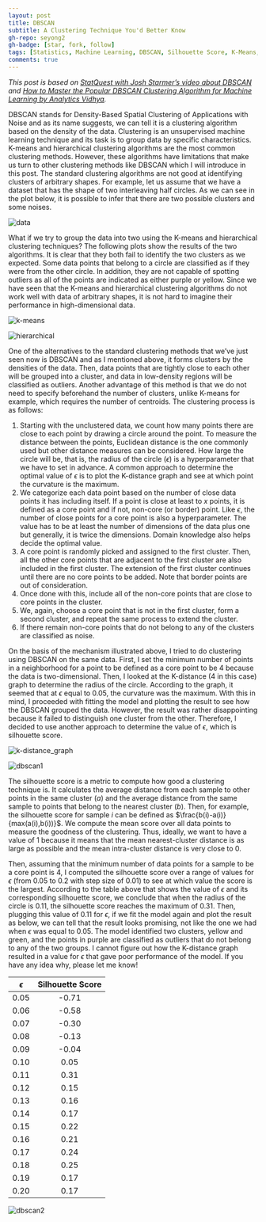 ```yaml
---
layout: post
title: DBSCAN
subtitle: A Clustering Technique You'd Better Know
gh-repo: seyong2
gh-badge: [star, fork, follow]
tags: [Statistics, Machine Learning, DBSCAN, Silhouette Score, K-Means, Hierarchical Clustering, K-Distance Graph]
comments: true
---
```


*This post is based on [StatQuest with Josh Starmer’s video about DBSCAN](https://www.youtube.com/watch?v=RDZUdRSDOok) and [How to Master the Popular DBSCAN Clustering Algorithm for Machine Learning by Analytics Vidhya](https://www.analyticsvidhya.com/blog/2020/09/how-dbscan-clustering-works/).*

DBSCAN stands for Density-Based Spatial Clustering of Applications with Noise and as its name suggests, we can tell it is a clustering algorithm based on the density of the data. Clustering is an unsupervised machine learning technique and its task is to group data by specific characteristics. K-means and hierarchical clustering algorithms are the most common clustering methods. However, these algorithms have limitations that make us turn to other clustering methods like DBSCAN which I will introduce in this post. The standard clustering algorithms are not good at identifying clusters of arbitrary shapes. For example, let us assume that we have a dataset that has the shape of two interleaving half circles. As we can see in the plot below, it is possible to infer that there are two possible clusters and some noises.

![data](https://github.com/seyong2/seyong2.github.io/blob/master/assets/img/figures_dbscan/data.png?raw=true)

What if we try to group the data into two using the K-means and hierarchical clustering techniques? The following plots show the results of the two algorithms. It is clear that they both fail to identify the two clusters as we expected. Some data points that belong to a circle are classified as if they were from the other circle. In addition, they are not capable of spotting outliers as all of the points are indicated as either purple or yellow. Since we have seen that the K-means and hierarchical clustering algorithms do not work well with data of arbitrary shapes, it is not hard to imagine their performance in high-dimensional data.

![k-means](https://github.com/seyong2/seyong2.github.io/blob/master/assets/img/figures_dbscan/kmeans.png?raw=true)

![hierarchical](https://github.com/seyong2/seyong2.github.io/blob/master/assets/img/figures_dbscan/hierarchical.png?raw=true)

One of the alternatives to the standard clustering methods that we’ve just seen now is DBSCAN and as I mentioned above, it forms clusters by the densities of the data. Then, data points that are tightly close to each other will be grouped into a cluster, and data in low-density regions will be classified as outliers. Another advantage of this method is that we do not need to specify beforehand the number of clusters, unlike K-means for example, which requires the number of centroids. The clustering process is as follows:

1. Starting with the unclustered data, we count how many points there are close to each point by drawing a circle around the point. To measure the distance between the points, Euclidean distance is the one commonly used but other distance measures can be considered. How large the circle will be, that is, the radius of the circle ($\epsilon$) is a hyperparameter that we have to set in advance.  A common approach to determine the optimal value of $\epsilon$ is to plot the K-distance graph and see at which point the curvature is the maximum.
2. We categorize each data point based on the number of close data points it has including itself. If a point is close at least to $x$ points, it is defined as a core point and if not, non-core (or border) point. Like $\epsilon$, the number of close points for a core point is also a hyperparameter. The value has to be at least the number of dimensions of the data plus one but generally, it is twice the dimensions. Domain knowledge also helps decide the optimal value.
3. A core point is randomly picked and assigned to the first cluster. Then, all the other core points that are adjacent to the first cluster are also included in the first cluster. The extension of the first cluster continues until there are no core points to be added. Note that border points are out of consideration.
4. Once done with this, include all of the non-core points that are close to core points in the cluster.
5. We, again, choose a core point that is not in the first cluster, form a second cluster, and repeat the same process to extend the cluster.
6. If there remain non-core points that do not belong to any of the clusters are classified as noise.

On the basis of the mechanism illustrated above, I tried to do clustering using DBSCAN on the same data. First, I set the minimum number of points  in a neighborhood for a point to be defined as a core point to be 4 because the data is two-dimensional. Then, I looked at the K-distance (4 in this case) graph to determine the radius of the circle. According to the graph, it seemed that at $\epsilon$ equal to 0.05, the curvature was the maximum. With this in mind, I proceeded with fitting the model and plotting the result to see how the DBSCAN grouped the data. However, the result was rather disappointing because it failed to distinguish one cluster from the other. Therefore, I decided to use another approach to determine the value of $\epsilon$, which is silhouette score.

![k-distance_graph](https://github.com/seyong2/seyong2.github.io/blob/master/assets/img/figures_dbscan/k_distance_graph.png?raw=true)

![dbscan1](https://github.com/seyong2/seyong2.github.io/blob/master/assets/img/figures_dbscan/dbscan_eps_0.05.png?raw=true)

The silhouette score is a metric to compute how good a clustering technique is. It calculates the average distance from each sample to other points in the same cluster ($a$) and the average distance from the same sample to points that belong to the nearest cluster ($b$). Then, for example, the silhouette score for sample $i$ can be defined as $\frac{b(i)-a(i)}{max(a(i),b(i))}$. We compute the mean score over all data points to measure the goodness of the clustering. Thus, ideally, we want to have a value of 1 because it means that the mean nearest-cluster distance is as large as possible and the mean intra-cluster distance is very close to 0. 

Then, assuming that the minimum number of data points for a sample to be a core point is 4, I computed the silhouette score over a range of values for $\epsilon$ (from 0.05 to 0.2 with step size of 0.01) to see at which value the score is the largest. According to the table above that shows the value of $\epsilon$ and its corresponding silhouette score, we conclude that when the radius of the circle is 0.11, the silhouette score reaches the maximum of 0.31. Then, plugging this value of 0.11 for $\epsilon$, if we fit the model again and plot the result as below, we can tell that the result looks promising, not like the one we had when $\epsilon$ was equal to 0.05. The model identified two clusters, yellow and green, and the points in purple are classified as outliers that do not belong to any of the two groups. I cannot figure out how the K-distance graph resulted in a value for $\epsilon$ that gave poor performance of the model. If you have any idea why, please let me know!

| $\epsilon$ | Silhouette Score |
| :---: | :---: |
| 0.05 | -0.71 |
| 0.06 | -0.58 |
| 0.07 | -0.30 |
| 0.08 | -0.13 |
| 0.09 | -0.04 |
| 0.10 | 0.05 |
| 0.11 | 0.31 |
| 0.12 | 0.15 |
| 0.13 | 0.16 |
| 0.14 | 0.17 |
| 0.15 | 0.22 |
| 0.16 | 0.21 |
| 0.17 | 0.24 |
| 0.18 | 0.25 |
| 0.19 | 0.17 |
| 0.20 | 0.17 |

![dbscan2](https://github.com/seyong2/seyong2.github.io/blob/master/assets/img/figures_dbscan/dbscan_eps_0.11.png?raw=true)


